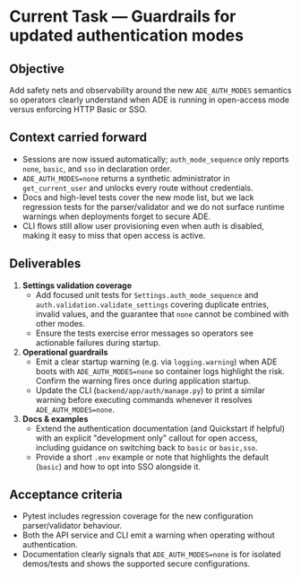 # Current Task — Guardrails for updated authentication modes

## Objective
Add safety nets and observability around the new `ADE_AUTH_MODES` semantics so operators clearly understand when ADE is running in
open-access mode versus enforcing HTTP Basic or SSO.

## Context carried forward
- Sessions are now issued automatically; `auth_mode_sequence` only reports `none`, `basic`, and `sso` in declaration order.
- `ADE_AUTH_MODES=none` returns a synthetic administrator in `get_current_user` and unlocks every route without credentials.
- Docs and high-level tests cover the new mode list, but we lack regression tests for the parser/validator and we do not surface
  runtime warnings when deployments forget to secure ADE.
- CLI flows still allow user provisioning even when auth is disabled, making it easy to miss that open access is active.

## Deliverables
1. **Settings validation coverage**
   - Add focused unit tests for `Settings.auth_mode_sequence` and `auth.validation.validate_settings` covering duplicate entries,
     invalid values, and the guarantee that `none` cannot be combined with other modes.
   - Ensure the tests exercise error messages so operators see actionable failures during startup.
2. **Operational guardrails**
   - Emit a clear startup warning (e.g. via `logging.warning`) when ADE boots with `ADE_AUTH_MODES=none` so container logs highlight
     the risk. Confirm the warning fires once during application startup.
   - Update the CLI (`backend/app/auth/manage.py`) to print a similar warning before executing commands whenever it resolves
     `ADE_AUTH_MODES=none`.
3. **Docs & examples**
   - Extend the authentication documentation (and Quickstart if helpful) with an explicit "development only" callout for open
     access, including guidance on switching back to `basic` or `basic,sso`.
   - Provide a short `.env` example or note that highlights the default (`basic`) and how to opt into SSO alongside it.

## Acceptance criteria
- Pytest includes regression coverage for the new configuration parser/validator behaviour.
- Both the API service and CLI emit a warning when operating without authentication.
- Documentation clearly signals that `ADE_AUTH_MODES=none` is for isolated demos/tests and shows the supported secure
  configurations.

